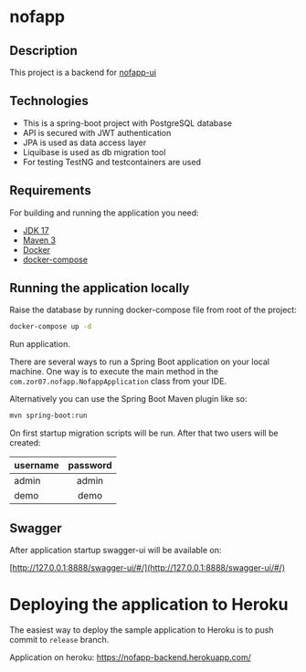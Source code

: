 # nofapp

## Description
This project is a backend for [nofapp-ui](https://github.com/zor07/nofapp-ui)

## Technologies
* This is a spring-boot project with PostgreSQL database
* API is secured with JWT authentication
* JPA is used as data access layer
* Liquibase is used as db migration tool
* For testing TestNG and testcontainers are used

## Requirements
For building and running the application you need:
* [JDK 17](https://www.oracle.com/java/technologies/javase/jdk17-archive-downloads.html)
* [Maven 3](https://maven.apache.org/)
* [Docker](https://www.docker.com/)
* [docker-compose](https://docs.docker.com/compose/gettingstarted/)

## Running the application locally

Raise the database by running docker-compose file from root of the project:

```bash
docker-compose up -d
```

Run application.

There are several ways to run a Spring Boot application on your local machine. 
One way is to execute the main method in the `com.zor07.nofapp.NofappApplication` class from your IDE.

Alternatively you can use the Spring Boot Maven plugin like so:

```bash
mvn spring-boot:run
```

On first startup migration scripts will be run. After that two users will be created: 

| username | password | 
|----------|:--------:|
| admin    |  admin   | 
| demo     |   demo   | 

## Swagger

After application startup swagger-ui will be available on:

 [http://127.0.0.1:8888/swagger-ui/#/](http://127.0.0.1:8888/swagger-ui/#/)

# Deploying the application to Heroku
The easiest way to deploy the sample application to Heroku is to push commit to `release` branch. 

Application on heroku: https://nofapp-backend.herokuapp.com/
